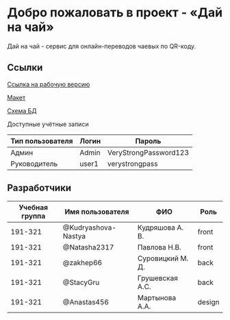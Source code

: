 ﻿# Добро пожаловать в проект - «Дай на чай»

Дай на чай - сервис для онлайн-переводов чаевых по QR-коду.

## Ссылки

[Ссылка на рабочую версию]()

[Макет](https://www.figma.com/file/HcDrVLu3JiS1BFXKwIvRTQ/%D1%85%D0%B0%D1%85%D0%B0%D1%82%D0%BE%D0%BD?node-id=0%3A1)

[Схема БД](https://drive.google.com/file/d/1O5AsYFsHsm_J2-7s-JW1VKOdaFhDKInQ/view?usp=sharing)

Доступные учётные записи

| Тип пользователя | Логин | Пароль                |
|------------------|-------|-----------------------|
| Админ            | Admin | VeryStrongPassword123 |
| Руководитель     | user1 | verystrongpass        |

## Разработчики

| Учебная группа | Имя пользователя    | ФИО              | Роль   |
|----------------|---------------------|------------------|--------|
| 191-321        | @Kudryashova-Nastya | Кудряшова А. В.  | front  |
| 191-321        | @Natasha2317        | Павлова Н.В.     | front  |
| 191-321        | @zakhep66           | Суровицкий М. Д. | back   |
| 191-321        | @StacyGru           | Грушевская А.С.  | back   |
| 191-321        | @Anastas456         | Мартынова А.А.   | design |

